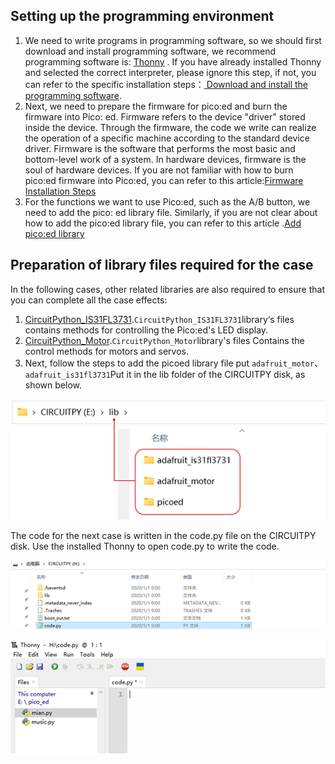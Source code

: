 ## Setting up the programming environment
1. We need to write programs in programming software, so we should first download and install programming software, we recommend programming software is: [Thonny](https://thonny.org/) . If you have already installed Thonny and selected the correct interpreter, please ignore this step, if not, you can refer to the specific installation steps：[ Download and install the programming software](https://www.yuque.com/elecfreaks-learn/picoed/ggnxx2).
1. Next, we need to prepare the firmware for pico:ed and burn the firmware into Pico: ed. Firmware refers to the device "driver" stored inside the device. Through the firmware, the code we write can realize the operation of a specific machine according to the standard device driver. Firmware is the software that performs the most basic and bottom-level work of a system. In hardware devices, firmware is the soul of hardware devices. If you are not familiar with how to burn pico:ed firmware into Pico:ed, you can refer to this article:[Firmware Installation Steps](https://www.yuque.com/elecfreaks-learn/picoed/pw6wvm)
1. For the functions we want to use Pico:ed, such as the A/B button, we need to add the pico: ed library file. Similarly, if you are not clear about how to add the pico:ed library file, you can refer to this article .[Add pico:ed library](https://www.yuque.com/elecfreaks-learn/picoed/wkzbth)

## Preparation of library files required for the case
In the following cases, other related libraries are also required to ensure that you can complete all the case effects:

1. [CircuitPython_IS31FL3731](https://github.com/adafruit/Adafruit_CircuitPython_IS31FL3731/archive/refs/heads/main.zip).`CircuitPython_IS31FL3731`library‘s files contains methods for controlling the Pico:ed's LED display.
1. [CircuitPython_Motor](https://github.com/adafruit/Adafruit_CircuitPython_Motor/archive/refs/heads/main.zip).`CircuitPython_Motor`library's files Contains the control methods for motors and servos.
1. Next, follow the steps to add the picoed library file put `adafruit_motor`、`adafruit_is31fl3731`Put it in the lib folder of the CIRCUITPY disk, as shown below.

![](./images/starter-kit-program-01.png)

The code for the next case is written in the code.py file on the CIRCUITPY disk. Use the installed Thonny to open code.py to write the code.

![](./images/starter-kit-program-02.png)

![](./images/starter-kit-program-03.png)
